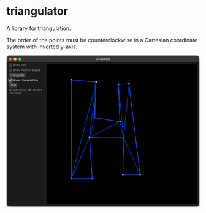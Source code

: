 # triangulator

A library for triangulation.

The order of the points must be counterclockwise in a Cartesian coordinate system with inverted y-axis.

![Example image](docs/example_img.png)
